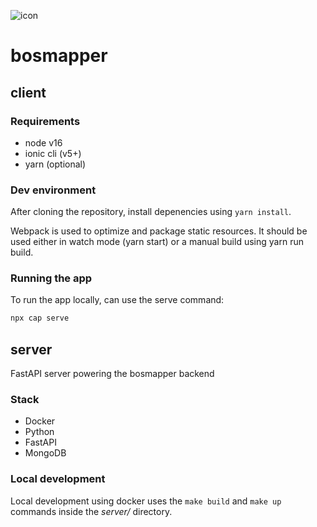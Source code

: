 ![icon](https://github.com/damienallen/bosmapper/blob/main/client/public/assets/icon/favicon.png)

# bosmapper

## client

### Requirements

- node v16
- ionic cli (v5+)
- yarn (optional)

### Dev environment

After cloning the repository, install depenencies using `yarn install`.

Webpack is used to optimize and package static resources. It should be used either in watch mode (yarn start) or a manual build using yarn run build.

### Running the app

To run the app locally, can use the serve command:

```bash
npx cap serve
```

## server

FastAPI server powering the bosmapper backend

### Stack

- Docker
- Python
- FastAPI
- MongoDB

### Local development

Local development using docker uses the `make build` and `make up` commands inside the _server/_ directory.
